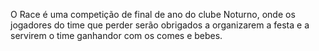 O Race é uma competição de final de ano do clube Noturno, onde os jogadores do time que perder serão obrigados a organizarem a festa e a servirem o time ganhandor com os comes e bebes.
